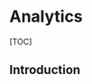 # Analytics

[TOC]



## Introduction

<!-- todo: finish

define analytics
what should be tracked:
    clicks, scrolling, etc
page views can be tracked on back-end!
 -->